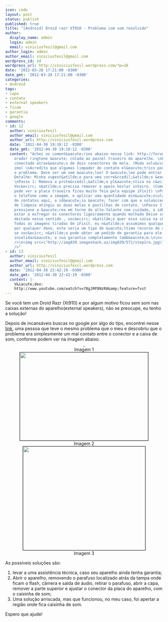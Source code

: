 ```yaml
---
icon: code
layout: post
status: publish
published: true
title: "[Android] Droid razr XT910 - Problema com som resolvido"
author:
  display_name: admin
  login: admin
  email: viniciusfesil@gmail.com
author_login: admin
author_email: viniciusfesil@gmail.com
wordpress_id: 34
wordpress_url: http://viniciusfesil.wordpress.com/?p=16
date: '2012-03-28 17:21:00 -0300'
date_gmt: '2012-03-28 17:21:00 -0300'
categories:
- Android
tags:
- capa
- contato
- external speakers
- ficam
- garantia
- google
comments:
- id: 12
  author: viniciusfesil
  author_email: viniciusfesil@gmail.com
  author_url: http://viniciusfesil.wordpress.com
  date: '2012-04-30 19:10:12 -0300'
  date_gmt: '2012-04-30 19:10:12 -0300'
  content: "Achei os coment&aacute;rios abaixo nesse link: http://forum.xda-developers.com/showthread.php?t=1477120\n\nO
    orador ringtone &eacute; colada ao painel traseiro do aparelho. \nEle est&aacute;
    conectado atrav&eacute;s de dois conectores de mola. (Mudo solu&ccedil;&atilde;o
    imo) \nAcredito que algumas limpador de contato el&eacute;trico poderia resolver
    o problema. Deve ser um sem &oacute;leo! O &oacute;leo pode entrar na lente. imagem
    Detalhe: Minha sugest&atilde;o para uma corre&ccedil;&atilde;o &eacute; a seguinte:
    \nPasso 1: Remova a prote&ccedil;&atilde;o pl&aacute;stica na c&acirc;mera. Cuidado!
    Voc&ecirc; n&atilde;o precisa remover o apoio kevlar inteiro. (Como voc&ecirc;
    pode ver a placa traseira ficou muito feia pela equipe iFixit) \nPasso 2: Segure
    o telefone como a imagem, e aplicar uma quantidade min&uacute;scula de limpador
    de contatos aqui, a id&eacute;ia &eacute; fazer com que a solu&ccedil;&atilde;o
    de limpeza atingiu as duas molas e pastilhas de contato. \nPasso 3: . Toque e
    pressione a &aacute;rea em torno do alto-falante com cuidado, a id&eacute;ia de
    estar a esfregar os conectores ligeiramente quando molhado Deixe secar e mant&ecirc;-la
    deitada nesse sentido , voc&ecirc; n&atilde;o quer essa coisa na c&acirc;mera!
    Todas as imagens tiradas de iFixit. eu n&atilde;o assumimos qualquer responsabilidade
    por qualquer dano, este seria um tipo de &uacute;ltimo recurso de corre&ccedil;&atilde;o
    se voc&ecirc; n&atilde;o pode obter um pedido de garantia para ele. Isto, obviamente,
    invalidar&aacute; a sua garantia completamente tamb&eacute;m.\n\n<img src=\"http://img594.imageshack.us/img594/9619/detaily.jpg\"
    />\n<img src=\"http://img839.imageshack.us/img839/571/step1ro.jpg\" />\n<img src=\"http://img84.imageshack.us/img84/3338/aimhere.jpg\"
    />"
- id: 13
  author: viniciusfesil
  author_email: viniciusfesil@gmail.com
  author_url: http://viniciusfesil.wordpress.com
  date: '2012-04-30 22:42:19 -0300'
  date_gmt: '2012-04-30 22:42:19 -0300'
  content: |-
    V&iacute;deo:
    http://www.youtube.com/watch?v=78gJRP8NzRA&amp;feature=fvst
---
```

<p>Se voc&ecirc; tem um Droid Razr (Xt910) e por algum motivo ficou sem som nas caixas externas do aparelho(external speakers), n&atilde;o se preocupe, eu tenho a solu&ccedil;&atilde;o!</p>
<p>Depois de incans&aacute;veis buscas no google por algo do tipo, encontrei nesse <a title="sem som" href="http://www.droidforums.net/forum/droid-razr-maxx/200433-no-sound-external-speaker-4.html">link</a>, uma pessoa que teve o mesmo problema que o meu e descobriu que o problema era simplesmente um mal contato entre o conector e a caixa de som, conforme podem ver na imagem abaixo.</p>
<div align="center"><img style="border:1px solid black;" src="http://www.droidforums.net/forum/attachments/droid-razr-maxx/48534d1332628115-no-sound-external-speaker-2012-03-24_1824.png" alt="" align="middle" /><br />
Imagem 1</div>
<div align="center"></div>
<div align="center"><img style="border:1px solid black;" src="http://www.droidforums.net/forum/attachments/droid-razr-maxx/48508d1332543927-no-sound-external-speaker-both-sides-large.png" alt="" width="410" height="282" align="middle" /><br />
Imagem 2</div>
<div align="center"></div>
<div align="center"><img style="border:1px solid black;" src="http://www.droidforums.net/forum/attachments/droid-razr-maxx/48503d1332540944-no-sound-external-speaker-lzhxkiaeoaxynqwh-close-up-.jpg" alt="" width="391" height="332" align="middle" /><br />
Imagem 3</div>
<div align="center"></div>
<p>As poss&iacute;veis solu&ccedil;&otilde;es s&atilde;o:</p>
<ol>
<li>levar a uma assist&ecirc;ncia t&eacute;cnica, caso seu aparelho ainda tenha garantia;</li>
<li>Abrir o aparelho, removendo o parafuso localizado atr&aacute;s da tampa onde ficam o flash, c&acirc;mera e sa&iacute;da de &aacute;udio, retirar o parafuso, abrir a capa, remover a parte superior e ajustar o conector da placa do aparelho, com o caixinha de som;</li>
<li>Uma solu&ccedil;&atilde;o arriscada, mas que funcionou, no meu caso, foi apertar a regi&atilde;o onde fica caixinha de som.</li>
</ol>
<p>Espero que ajude!</p>
